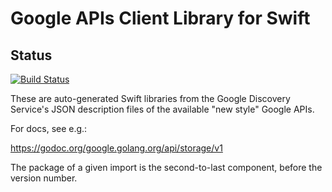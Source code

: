 # Google APIs Client Library for Swift

## Status
[![Build Status](https://travis-ci.org/dougbeal/google-api-swift-client.png)](https://travis-ci.org/dougbeal/google-api-swift-client)

These are auto-generated Swift libraries from the Google Discovery Service's JSON description files of the available "new style" Google APIs.


For docs, see e.g.:

   https://godoc.org/google.golang.org/api/storage/v1

The package of a given import is the second-to-last component, before the version number.

